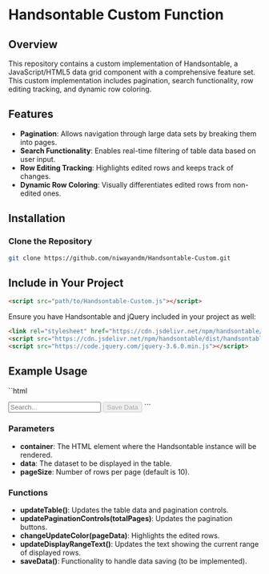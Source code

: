 # Handsontable Custom Function

## Overview

This repository contains a custom implementation of Handsontable, a JavaScript/HTML5 data grid component with a comprehensive feature set. This custom implementation includes pagination, search functionality, row editing tracking, and dynamic row coloring.

## Features

- **Pagination**: Allows navigation through large data sets by breaking them into pages.
- **Search Functionality**: Enables real-time filtering of table data based on user input.
- **Row Editing Tracking**: Highlights edited rows and keeps track of changes.
- **Dynamic Row Coloring**: Visually differentiates edited rows from non-edited ones.

## Installation

### Clone the Repository
```bash
git clone https://github.com/niwayandm/Handsontable-Custom.git
```
## Include in Your Project
```html
<script src="path/to/Handsontable-Custom.js"></script>
```
Ensure you have Handsontable and jQuery included in your project as well:
```html
<link rel="stylesheet" href="https://cdn.jsdelivr.net/npm/handsontable/dist/handsontable.full.min.css">
<script src="https://cdn.jsdelivr.net/npm/handsontable/dist/handsontable.full.min.js"></script>
<script src="https://code.jquery.com/jquery-3.6.0.min.js"></script>
```

## Example Usage
``html
<!DOCTYPE html>
<html lang="en">
<head>
    <meta charset="UTF-8">
    <meta name="viewport" content="width=device-width, initial-scale=1.0">
    <title>Handsontable Custom Example</title>
    <link rel="stylesheet" href="https://cdn.jsdelivr.net/npm/handsontable/dist/handsontable.full.min.css">
</head>
<body>
    <div id="itableOutput"></div>
    <div id="paginationControls"></div>
    <input type="text" id="searchInput" placeholder="Search...">
    <button id="save-data" disabled>Save Data</button>
    <script src="https://cdn.jsdelivr.net/npm/handsontable/dist/handsontable.full.min.js"></script>
    <script src="https://code.jquery.com/jquery-3.6.0.min.js"></script>
    <script src="path/to/Handsontable-Custom.js"></script>
    <script>
        // Your data initialization here
        var res = JSON.stringify([ /* your JSON data */ ]);
        var originalData = JSON.parse(res);
        // Ensure you have initialized the `originalData` variable correctly
    </script>
</body>
</html>
```

### Parameters
- **container**: The HTML element where the Handsontable instance will be rendered.
- **data**: The dataset to be displayed in the table.
- **pageSize**: Number of rows per page (default is 10).

### Functions
- **updateTable()**: Updates the table data and pagination controls.
- **updatePaginationControls(totalPages)**: Updates the pagination buttons.
- **changeUpdateColor(pageData)**: Highlights the edited rows.
- **updateDisplayRangeText()**: Updates the text showing the current range of displayed rows.
- **saveData()**: Functionality to handle data saving (to be implemented).